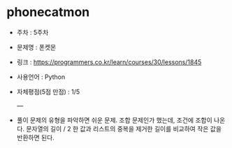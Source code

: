 # phonecatmon
* 주차 : 5주차
* 문제명 : 폰켓몬
* 링크 : https://programmers.co.kr/learn/courses/30/lessons/1845
* 사용언어 : Python
* 자체평점(5점 만점) : 1/5
 
  —

* 풀이
문제의 유형을 파악하면 쉬운 문제. 조합 문제인가 했는데, 조건에 조합이 나온다.
문자열의 길이 / 2 한 값과 리스트의 중복을 제거한 길이를 비교하여 작은 값을 반환하면 된다.